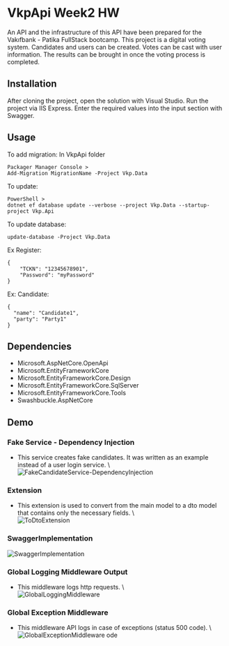 # VkpApi Week2 HW


An API and the infrastructure of this API have been prepared for the Vakıfbank - Patika FullStack bootcamp. This project is a digital voting system. Candidates and users can be created. Votes can be cast with user information. The results can be brought in once the voting process is completed.


## Installation

After cloning the project, open the solution with Visual Studio. Run the project via IIS Express. Enter the required values ​​into the input section with Swagger.

## Usage

To add migration:
In VkpApi folder
```
Packager Manager Console > 
Add-Migration MigrationName -Project Vkp.Data
```

To update:
```
PowerShell >
dotnet ef database update --verbose --project Vkp.Data --startup-project Vkp.Api
```

To update database: 
```
update-database -Project Vkp.Data
```

Ex Register:
```
{
    "TCKN": "12345678901",
    "Password": "myPassword"
}
```

Ex: Candidate: 
```
{
  "name": "Candidate1",
  "party": "Party1"
}
```

## Dependencies
- Microsoft.AspNetCore.OpenApi
- Microsoft.EntityFrameworkCore
- Microsoft.EntityFrameworkCore.Design
- Microsoft.EntityFrameworkCore.SqlServer
- Microsoft.EntityFrameworkCore.Tools
- Swashbuckle.AspNetCore
    
## Demo

### Fake Service - Dependency Injection
- This service creates fake candidates. It was written as an example instead of a user login service. \ <br/>
![FakeCandidateService-DependencyInjection](https://github.com/kutaymalik/VkpApi/assets/56682209/7b6eb15f-d4ed-44a5-b94f-c464fa5925b7)

### Extension
- This extension is used to convert from the main model to a dto model that contains only the necessary fields. \ <br/>
![ToDtoExtension](https://github.com/kutaymalik/VkpApi/assets/56682209/f2afb296-6638-4471-82a5-7993425fc3ac)

### SwaggerImplementation
![SwaggerImplementation](https://github.com/kutaymalik/VkpApi/assets/56682209/80644afe-8061-428b-ae4d-70ae9bfa1e71)


### Global Logging Middleware Output
- This middleware logs http requests. \ <br/>
![GlobalLoggingMiddleware](https://github.com/kutaymalik/VkpApi/assets/56682209/454bb93f-117f-470a-80f3-c4eccdc41576)


### Global Exception Middleware 
- This middleware API logs in case of exceptions (status 500 code). \ <br/>
![GlobalExceptionMiddleware](https://github.com/kutaymalik/VkpApi/assets/56682209/90413010-8e1a-48aa-95b9-5dcddd967595)
ode






